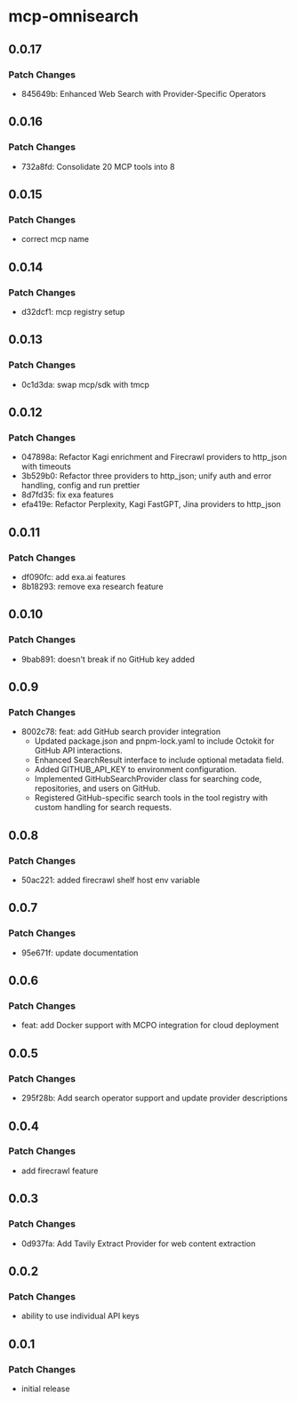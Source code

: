 # mcp-omnisearch

## 0.0.17

### Patch Changes

- 845649b: Enhanced Web Search with Provider-Specific Operators

## 0.0.16

### Patch Changes

- 732a8fd: Consolidate 20 MCP tools into 8

## 0.0.15

### Patch Changes

- correct mcp name

## 0.0.14

### Patch Changes

- d32dcf1: mcp registry setup

## 0.0.13

### Patch Changes

- 0c1d3da: swap mcp/sdk with tmcp

## 0.0.12

### Patch Changes

- 047898a: Refactor Kagi enrichment and Firecrawl providers to
  http_json with timeouts
- 3b529b0: Refactor three providers to http_json; unify auth and error
  handling, config and run prettier
- 8d7fd35: fix exa features
- efa419e: Refactor Perplexity, Kagi FastGPT, Jina providers to
  http_json

## 0.0.11

### Patch Changes

- df090fc: add exa.ai features
- 8b18293: remove exa research feature

## 0.0.10

### Patch Changes

- 9bab891: doesn't break if no GitHub key added

## 0.0.9

### Patch Changes

- 8002c78: feat: add GitHub search provider integration
  - Updated package.json and pnpm-lock.yaml to include Octokit for
    GitHub API interactions.
  - Enhanced SearchResult interface to include optional metadata
    field.
  - Added GITHUB_API_KEY to environment configuration.
  - Implemented GitHubSearchProvider class for searching code,
    repositories, and users on GitHub.
  - Registered GitHub-specific search tools in the tool registry with
    custom handling for search requests.

## 0.0.8

### Patch Changes

- 50ac221: added firecrawl shelf host env variable

## 0.0.7

### Patch Changes

- 95e671f: update documentation

## 0.0.6

### Patch Changes

- feat: add Docker support with MCPO integration for cloud deployment

## 0.0.5

### Patch Changes

- 295f28b: Add search operator support and update provider
  descriptions

## 0.0.4

### Patch Changes

- add firecrawl feature

## 0.0.3

### Patch Changes

- 0d937fa: Add Tavily Extract Provider for web content extraction

## 0.0.2

### Patch Changes

- ability to use individual API keys

## 0.0.1

### Patch Changes

- initial release

